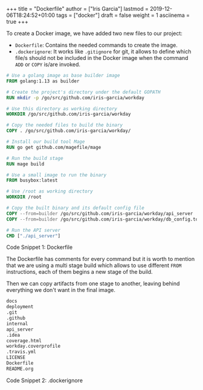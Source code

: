 +++
title = "Dockerfile"
author = ["Iris Garcia"]
lastmod = 2019-12-06T18:24:52+01:00
tags = ["docker"]
draft = false
weight = 1
asciinema = true
+++

To create a Docker image, we have added two new files to our project:

-   `Dockerfile`: Contains the needed commands to create the image.
-   `.dockerignore`: It works like `.gitignore` for git, it allows to
    define which file/s should not be included in the Docker image when
    the command `ADD` or `COPY` is/are invoked.

<!--listend-->

```dockerfile
# Use a golang image as base builder image
FROM golang:1.13 as builder

# Create the project's directory under the default GOPATH
RUN mkdir -p /go/src/github.com/iris-garcia/workday

# Use this directory as working directory
WORKDIR /go/src/github.com/iris-garcia/workday

# Copy the needed files to build the binary
COPY . /go/src/github.com/iris-garcia/workday/

# Install our build tool Mage
RUN go get github.com/magefile/mage

# Run the build stage
RUN mage build

# Use a small image to run the binary
FROM busybox:latest

# Use /root as working directory
WORKDIR /root

# Copy the built binary and its default config file
COPY --from=builder /go/src/github.com/iris-garcia/workday/api_server .
COPY --from=builder /go/src/github.com/iris-garcia/workday/db_config.toml .

# Run the API server
CMD ["./api_server"]
```

<div class="src-block-caption">
  <span class="src-block-number">Code Snippet 1</span>:
  Dockerfile
</div>

The Dockerfile has comments for every command but it is worth to mention
that we are using a multi stage build which allows to use different `FROM`
instructions, each of them begins a new stage of the build.

Then we can copy artifacts from one stage to another, leaving behind
everything we don't want in the final image.

```bash
docs
deployment
.git
.github
internal
api_server
.idea
coverage.html
workday.coverprofile
.travis.yml
LICENSE
Dockerfile
README.org
```

<div class="src-block-caption">
  <span class="src-block-number">Code Snippet 2</span>:
  .dockerignore
</div>
